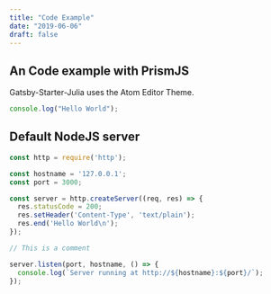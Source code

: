 ```yaml
---
title: "Code Example"
date: "2019-06-06"
draft: false
---
```


## An Code example with PrismJS
Gatsby-Starter-Julia uses the Atom Editor Theme.

```js
console.log("Hello World");
```

## Default NodeJS server

```js
const http = require('http');

const hostname = '127.0.0.1';
const port = 3000;

const server = http.createServer((req, res) => {
  res.statusCode = 200;
  res.setHeader('Content-Type', 'text/plain');
  res.end('Hello World\n');
});

// This is a comment

server.listen(port, hostname, () => {
  console.log(`Server running at http://${hostname}:${port}/`);
});
```